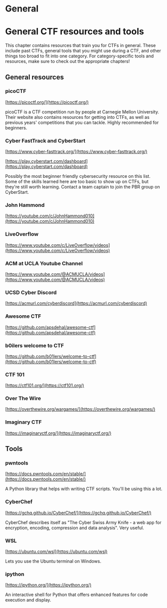 # General
# General CTF resources and tools

This chapter contains resources that train you for CTFs in general. These include past CTFs, general tools that you might use during a CTF, and other things too broad to fit into one category. For category-specific tools and resources, make sure to check out the appropriate chapters!

## General resources

### picoCTF
[https://picoctf.org/](https://picoctf.org/)

picoCTF is a CTF competition run by people at Carnegie Mellon University. Their website also contains resources for getting into CTFs, as well as previous years' competitions that you can tackle. Highly recommended for beginners.

### Cyber FastTrack and CyberStart
[https://www.cyber-fasttrack.org/](https://www.cyber-fasttrack.org/)

[https://play.cyberstart.com/dashboard](https://play.cyberstart.com/dashboard)

Possibly the most beginner friendly cybersecurity resource on this list. Some of the skills learned here are too basic to show up on CTFs, but they're still worth learning. Contact a team captain to join the PBR group on CyberStart.

### John Hammond
[https://youtube.com/c/JohnHammond010](https://youtube.com/c/JohnHammond010)

### LiveOverflow
[https://www.youtube.com/c/LiveOverflow/videos](https://www.youtube.com/c/LiveOverflow/videos)

### ACM at UCLA Youtube Channel
[https://www.youtube.com/@ACMUCLA/videos](https://www.youtube.com/@ACMUCLA/videos)

### UCSD Cyber Discord
[https://acmurl.com/cyberdiscord](https://acmurl.com/cyberdiscord)

### Awesome CTF
[https://github.com/apsdehal/awesome-ctf](https://github.com/apsdehal/awesome-ctf)

### b0ilers welcome to CTF
[https://github.com/b01lers/welcome-to-ctf](https://github.com/b01lers/welcome-to-ctf)

### CTF 101
[https://ctf101.org/](https://ctf101.org/)

### Over The Wire
[https://overthewire.org/wargames/](https://overthewire.org/wargames/)

### Imaginary CTF
[https://imaginaryctf.org/](https://imaginaryctf.org/)

## Tools

### pwntools
[https://docs.pwntools.com/en/stable/](https://docs.pwntools.com/en/stable/)

A Python library that helps with writing CTF scripts. You'll be using this a lot.

### CyberChef
[https://gchq.github.io/CyberChef/](https://gchq.github.io/CyberChef/)

CyberChef describes itself as "The Cyber Swiss Army Knife - a web app for encryption, encoding, compression and data analysis". Very useful.

### WSL
[https://ubuntu.com/wsl](https://ubuntu.com/wsl)

Lets you use the Ubuntu terminal on Windows.

### ipython
[https://ipython.org/](https://ipython.org/)

An interactive shell for Python that offers enhanced features for code execution and display.
